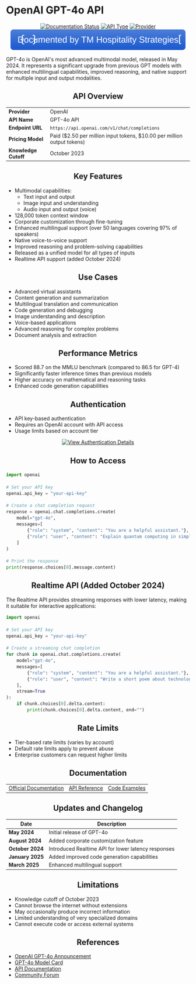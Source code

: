 # OpenAI GPT-4o API

<div align="center">

[![Documentation Status](https://img.shields.io/badge/Documentation-Complete-success.svg)](https://github.com/TMHSDigital/NotableAPIs)
[![API Type](https://img.shields.io/badge/API%20Type-Paid-orange.svg)](https://github.com/TMHSDigital/NotableAPIs/tree/main/apis/paid)
[![Provider](https://img.shields.io/badge/Provider-OpenAI-blue.svg)](https://github.com/TMHSDigital/NotableAPIs/tree/main/by-provider/openai)
<img src="../../../../assets/images/api-doc-badge.svg" alt="Documented by TM Hospitality Strategies">

</div>

GPT-4o is OpenAI's most advanced multimodal model, released in May 2024. It represents a significant upgrade from previous GPT models with enhanced multilingual capabilities, improved reasoning, and native support for multiple input and output modalities.

<div align="center">

## API Overview

</div>

<table>
  <tr>
    <td><strong>Provider</strong></td>
    <td>OpenAI</td>
  </tr>
  <tr>
    <td><strong>API Name</strong></td>
    <td>GPT-4o API</td>
  </tr>
  <tr>
    <td><strong>Endpoint URL</strong></td>
    <td><code>https://api.openai.com/v1/chat/completions</code></td>
  </tr>
  <tr>
    <td><strong>Pricing Model</strong></td>
    <td>Paid ($2.50 per million input tokens, $10.00 per million output tokens)</td>
  </tr>
  <tr>
    <td><strong>Knowledge Cutoff</strong></td>
    <td>October 2023</td>
  </tr>
</table>

<div align="center">

## Key Features

</div>

- Multimodal capabilities:
  - Text input and output
  - Image input and understanding
  - Audio input and output (voice)
- 128,000 token context window
- Corporate customization through fine-tuning
- Enhanced multilingual support (over 50 languages covering 97% of speakers)
- Native voice-to-voice support
- Improved reasoning and problem-solving capabilities
- Released as a unified model for all types of inputs
- Realtime API support (added October 2024)

<div align="center">

## Use Cases

</div>

- Advanced virtual assistants
- Content generation and summarization
- Multilingual translation and communication
- Code generation and debugging
- Image understanding and description
- Voice-based applications
- Advanced reasoning for complex problems
- Document analysis and extraction

<div align="center">

## Performance Metrics

</div>

- Scored 88.7 on the MMLU benchmark (compared to 86.5 for GPT-4)
- Significantly faster inference times than previous models
- Higher accuracy on mathematical and reasoning tasks
- Enhanced code generation capabilities

<div align="center">

## Authentication

</div>

- API key-based authentication
- Requires an OpenAI account with API access
- Usage limits based on account tier

<div align="center">
<a href="./authentication.md">
  <img src="https://img.shields.io/badge/View-Authentication%20Details-blue?style=for-the-badge&logo=lock" alt="View Authentication Details">
</a>
</div>

<div align="center">

## How to Access

</div>

```python
import openai

# Set your API key
openai.api_key = "your-api-key"

# Create a chat completion request
response = openai.chat.completions.create(
    model="gpt-4o",
    messages=[
        {"role": "system", "content": "You are a helpful assistant."},
        {"role": "user", "content": "Explain quantum computing in simple terms."}
    ]
)

# Print the response
print(response.choices[0].message.content)
```

<div align="center">

## Realtime API (Added October 2024)

</div>

The Realtime API provides streaming responses with lower latency, making it suitable for interactive applications:

```python
import openai

# Set your API key
openai.api_key = "your-api-key"

# Create a streaming chat completion
for chunk in openai.chat.completions.create(
    model="gpt-4o",
    messages=[
        {"role": "system", "content": "You are a helpful assistant."},
        {"role": "user", "content": "Write a short poem about technology."}
    ],
    stream=True
):
    if chunk.choices[0].delta.content:
        print(chunk.choices[0].delta.content, end="")
```

<div align="center">

## Rate Limits

</div>

- Tier-based rate limits (varies by account)
- Default rate limits apply to prevent abuse
- Enterprise customers can request higher limits

<div align="center">

## Documentation

</div>

<table>
  <tr>
    <td><a href="https://platform.openai.com/docs/models/gpt-4o">Official Documentation</a></td>
    <td><a href="https://platform.openai.com/docs/api-reference">API Reference</a></td>
    <td><a href="https://github.com/openai/openai-cookbook">Code Examples</a></td>
  </tr>
</table>

<div align="center">

## Updates and Changelog

</div>

| Date | Description |
|------|-------------|
| **May 2024** | Initial release of GPT-4o |
| **August 2024** | Added corporate customization feature |
| **October 2024** | Introduced Realtime API for lower latency responses |
| **January 2025** | Added improved code generation capabilities |
| **March 2025** | Enhanced multilingual support |

<div align="center">

## Limitations

</div>

- Knowledge cutoff of October 2023
- Cannot browse the internet without extensions
- May occasionally produce incorrect information
- Limited understanding of very specialized domains
- Cannot execute code or access external systems

<div align="center">

## References

</div>

- [OpenAI GPT-4o Announcement](https://openai.com/index/hello-gpt-4o/)
- [GPT-4o Model Card](https://platform.openai.com/docs/models/gpt-4o)
- [API Documentation](https://platform.openai.com/docs/api-reference/introduction)
- [Community Forum](https://community.openai.com/t/chatgpt-release-notes-2025-march-27-gpt-4o-a-new-update/1153887) 